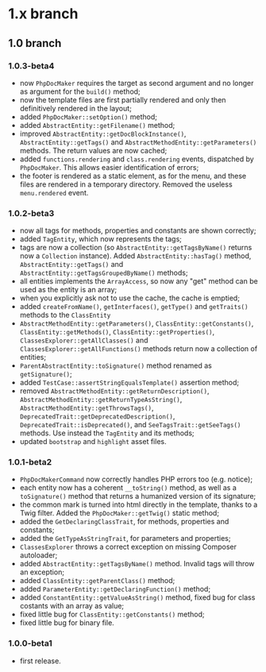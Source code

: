 # 1.x branch
## 1.0 branch
### 1.0.3-beta4
* now `PhpDocMaker` requires the target as second argument and no longer as
    argument for the `build()` method;
* now the template files are first partially rendered and only then definitively
    rendered in the layout;
* added `PhpDocMaker::setOption()` method;
* added `AbstractEntity::getFilename()` method;
* improved `AbstractEntity::getDocBlockInstance()`, `AbstractEntity::getTags()`
    and `AbstractMethodEntity::getParameters()` methods. The return values are
    now cached;
* added `functions.rendering` and `class.rendering` events, dispatched by
    `PhpDocMaker`. This allows easier identification of errors;
* the footer is rendered as a static element, as for the menu, and these files are
    rendered in a temporary directory. Removed the useless `menu.rendered` event.

### 1.0.2-beta3
* now all tags for methods, properties and constants are shown correctly;
* added `TagEntity`, which now represents the tags;
* tags are now a collection (so `AbstractEntity::getTagsByName()` returns now a
    `Collection` instance). Added `AbstractEntity::hasTag()` method,
    `AbstractEntity::getTags()` and `AbstractEntity::getTagsGroupedByName()` methods;
* all entities implements the `ArrayAccess`, so now any "get" method can be used
    as the entity is an array;
* when you explicitly ask not to use the cache, the cache is emptied;
* added `createFromName()`, `getInterfaces()`, `getType()` and `getTraits()`
    methods to the `ClassEntity`
* `AbstractMethodEntity::getParameters()`, `ClassEntity::getConstants()`,
    `ClassEntity::getMethods()`, `ClassEntity::getProperties()`,
    `ClassesExplorer::getAllClasses()` and `ClassesExplorer::getAllFunctions()`
    methods return now a collection of entities;
* `ParentAbstractEntity::toSignature()` method renamed as `getSignature()`;
* added `TestCase::assertStringEqualsTemplate()` assertion method;
* removed `AbstractMethodEntity::getReturnDescription()`,
    `AbstractMethodEntity::getReturnTypeAsString()`,
    `AbstractMethodEntity::getThrowsTags()`,
    `DeprecatedTrait::getDeprecatedDescription()`, `DeprecatedTrait::isDeprecated()`,
    and `SeeTagsTrait::getSeeTags()` methods. Use instead the `TagEntity`
    and its methods;
* updated `bootstrap` and `highlight` asset files.

### 1.0.1-beta2
* `PhpDocMakerCommand` now correctly handles PHP errors too (e.g. notice);
* each entity now has a coherent `__toString()` method, as well as a
    `toSignature()` method that returns a humanized version of its signature;
* the common mark is turned into html directly in the template, thanks to a Twig
    filter. Added the `PhpDocMaker::getTwig()` static method;
* added the `GetDeclaringClassTrait`, for methods, properties and constants;
* added the `GetTypeAsStringTrait`, for parameters and properties;
* `ClassesExplorer` throws a correct exception on missing Composer autoloader;
* added `AbstractEntity::getTagsByName()` method. Invalid tags will throw an exception;
* added `ClassEntity::getParentClass()` method;
* added `ParameterEntity::getDeclaringFunction()` method;
* added `ConstantEntity::getValueAsString()` method, fixed bug for class costants
    with an array as value;
* fixed little bug for `ClassEntity::getConstants()` method;
* fixed little bug for binary file.

### 1.0.0-beta1
* first release.
